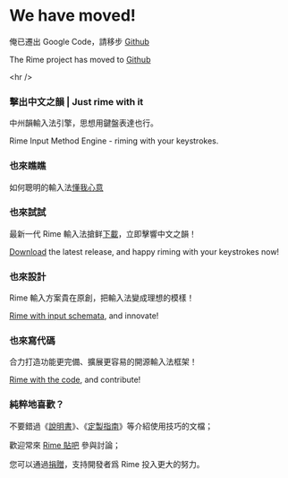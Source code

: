 # We have moved! #

俺已遷出 Google Code，請移步 [Github](https://github.com/rime/docs/wiki)

The Rime project has moved to [Github](https://github.com/rime/docs/wiki)



&lt;hr /&gt;



### 擊出中文之韻 | Just rime with it ###

中州韻輸入法引擎，思想用鍵盤表達也行。

Rime Input Method Engine - riming with your keystrokes.

### 也來瞧瞧 ###

如何聰明的輸入法[懂我心意](MoodCollection.md)

### 也來試試 ###

最新一代 Rime 輸入法搶鲜[下載](Downloads.md)，立即擊響中文之韻！

[Download](Downloads.md) the latest release, and happy riming with your keystrokes now!

### 也來設計 ###

Rime 輸入方案貴在原創，把輸入法變成理想的模樣！

[Rime with input schemata](RimeWithSchemata.md), and innovate!

### 也來寫代碼 ###

合力打造功能更完備、擴展更容易的開源輸入法框架！

[Rime with the code](RimeWithTheCode.md), and contribute!

### 純粹地喜歡？ ###

不要錯過《[說明書](UserGuide.md)》、《[定製指南](CustomizationGuide.md)》等介紹使用技巧的文檔；

歡迎常來 [Rime 貼吧](http://tieba.baidu.com/f?kw=rime) 參與討論；

您可以通過[捐贈](http://rimeime.github.io/donate/)，支持開發者爲 Rime 投入更大的努力。